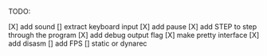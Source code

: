 TODO:

[X] add sound
[] extract keyboard input
[X] add pause
[X] add STEP to step through the program
[X] add debug output flag
[X] make pretty interface
[X] add disasm
[] add FPS
[] static or dynarec
